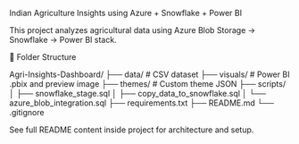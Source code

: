 Indian Agriculture Insights using Azure + Snowflake + Power BI

This project analyzes agricultural data using Azure Blob Storage → Snowflake → Power BI stack.

📁 Folder Structure

Agri-Insights-Dashboard/
├── data/                        # CSV dataset
├── visuals/                    # Power BI .pbix and preview image
├── themes/                     # Custom theme JSON
├── scripts/
│   ├── snowflake_stage.sql
│   ├── copy_data_to_snowflake.sql
│   └── azure_blob_integration.sql
├── requirements.txt
├── README.md
└── .gitignore

See full README content inside project for architecture and setup.
